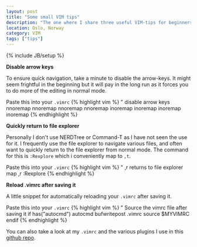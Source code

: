 ```yaml
---
layout: post
title: "Some small VIM tips"
description: "The one where I share three useful VIM-tips for beginners"
location: Oslo, Norway
category: VIM
tags: ["tips"]
---
```

{% include JB/setup %}


**Disable arrow keys**

To ensure quick navigation, take a minute to disable the arrow-keys. It might seem frightful in the beginning but it will pay in the long run as it forces you to do more of the editing in normal mode.

Paste this into your ```.vimrc```
{% highlight vim %}
" disable arrow keys
nnoremap <up> <nop>
nnoremap <down> <nop>
nnoremap <left> <nop>
nnoremap <right> <nop>
inoremap <up> <nop>
inoremap <down> <nop>
inoremap <left> <nop>
inoremap <right> <nop>
{% endhighlight %}



**Quickly return to file explorer**

Personally I don't use NERDTree or Command-T as I have not seen the use for it. I frequently use the file explorer to navigate various files, and often want to quickly return to the file explorer from normal mode. The command for this is ```:Rexplore``` which i conveniently map to ```,t```.

Paste this into your ```.vimrc```
{% highlight vim %}
" ,r returns to file explorer
map ,r :Rexplore<CR> 
{% endhighlight %}

**Reload .vimrc after saving it**

A little snippet for automatically reloading your ```.vimrc``` after saving it.

Paste this into your ```.vimrc```
{% highlight vim %}
" Source the vimrc file after saving it
if has("autocmd")
  autocmd bufwritepost .vimrc source $MYVIMRC
endif
{% endhighlight %}

You can also take a look at my ```.vimrc``` and the various plugins I use in this <a href="http://github.com/heim/dotvim">github repo</a>.
